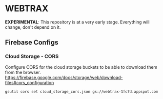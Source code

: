 # WEBTRAX

__EXPERIMENTAL__: This repository is at a very early stage. Everything will change, don't depend on it.

## Firebase Configs

### Cloud Storage - CORS

Configure CORS for the cloud storage buckets to be able to download them from the browser.
https://firebase.google.com/docs/storage/web/download-files#cors_configuration

```
gsutil cors set cloud_storage_cors.json gs://webtrax-1fc7d.appspot.com
```
